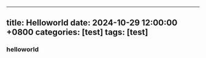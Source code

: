  ---
 title: Helloworld
 date: 2024-10-29 12:00:00 +0800
 categories: [test]
 tags: [test]
 ---
### helloworld